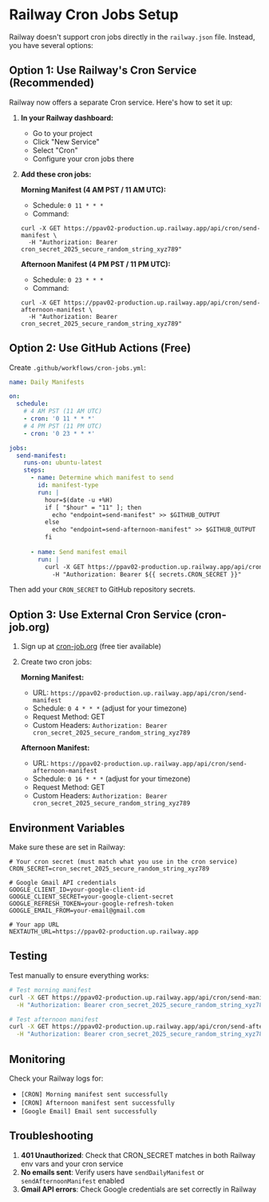 # Railway Cron Jobs Setup

Railway doesn't support cron jobs directly in the `railway.json` file. Instead, you have several options:

## Option 1: Use Railway's Cron Service (Recommended)

Railway now offers a separate Cron service. Here's how to set it up:

1. **In your Railway dashboard:**
   - Go to your project
   - Click "New Service" 
   - Select "Cron"
   - Configure your cron jobs there

2. **Add these cron jobs:**

   **Morning Manifest (4 AM PST / 11 AM UTC):**
   - Schedule: `0 11 * * *`
   - Command: 
   ```
   curl -X GET https://ppav02-production.up.railway.app/api/cron/send-manifest \
     -H "Authorization: Bearer cron_secret_2025_secure_random_string_xyz789"
   ```

   **Afternoon Manifest (4 PM PST / 11 PM UTC):**
   - Schedule: `0 23 * * *`
   - Command:
   ```
   curl -X GET https://ppav02-production.up.railway.app/api/cron/send-afternoon-manifest \
     -H "Authorization: Bearer cron_secret_2025_secure_random_string_xyz789"
   ```

## Option 2: Use GitHub Actions (Free)

Create `.github/workflows/cron-jobs.yml`:

```yaml
name: Daily Manifests

on:
  schedule:
    # 4 AM PST (11 AM UTC)
    - cron: '0 11 * * *'
    # 4 PM PST (11 PM UTC)  
    - cron: '0 23 * * *'

jobs:
  send-manifest:
    runs-on: ubuntu-latest
    steps:
      - name: Determine which manifest to send
        id: manifest-type
        run: |
          hour=$(date -u +%H)
          if [ "$hour" = "11" ]; then
            echo "endpoint=send-manifest" >> $GITHUB_OUTPUT
          else
            echo "endpoint=send-afternoon-manifest" >> $GITHUB_OUTPUT
          fi
      
      - name: Send manifest email
        run: |
          curl -X GET https://ppav02-production.up.railway.app/api/cron/${{ steps.manifest-type.outputs.endpoint }} \
            -H "Authorization: Bearer ${{ secrets.CRON_SECRET }}"
```

Then add your `CRON_SECRET` to GitHub repository secrets.

## Option 3: Use External Cron Service (cron-job.org)

1. Sign up at [cron-job.org](https://cron-job.org) (free tier available)

2. Create two cron jobs:

   **Morning Manifest:**
   - URL: `https://ppav02-production.up.railway.app/api/cron/send-manifest`
   - Schedule: `0 4 * * *` (adjust for your timezone)
   - Request Method: GET
   - Custom Headers: `Authorization: Bearer cron_secret_2025_secure_random_string_xyz789`

   **Afternoon Manifest:**
   - URL: `https://ppav02-production.up.railway.app/api/cron/send-afternoon-manifest`
   - Schedule: `0 16 * * *` (adjust for your timezone)
   - Request Method: GET
   - Custom Headers: `Authorization: Bearer cron_secret_2025_secure_random_string_xyz789`

## Environment Variables

Make sure these are set in Railway:

```env
# Your cron secret (must match what you use in the cron service)
CRON_SECRET=cron_secret_2025_secure_random_string_xyz789

# Google Gmail API credentials
GOOGLE_CLIENT_ID=your-google-client-id
GOOGLE_CLIENT_SECRET=your-google-client-secret
GOOGLE_REFRESH_TOKEN=your-google-refresh-token
GOOGLE_EMAIL_FROM=your-email@gmail.com

# Your app URL
NEXTAUTH_URL=https://ppav02-production.up.railway.app
```

## Testing

Test manually to ensure everything works:

```bash
# Test morning manifest
curl -X GET https://ppav02-production.up.railway.app/api/cron/send-manifest \
  -H "Authorization: Bearer cron_secret_2025_secure_random_string_xyz789"

# Test afternoon manifest  
curl -X GET https://ppav02-production.up.railway.app/api/cron/send-afternoon-manifest \
  -H "Authorization: Bearer cron_secret_2025_secure_random_string_xyz789"
```

## Monitoring

Check your Railway logs for:
- `[CRON] Morning manifest sent successfully`
- `[CRON] Afternoon manifest sent successfully`
- `[Google Email] Email sent successfully`

## Troubleshooting

1. **401 Unauthorized**: Check that CRON_SECRET matches in both Railway env vars and your cron service
2. **No emails sent**: Verify users have `sendDailyManifest` or `sendAfternoonManifest` enabled
3. **Gmail API errors**: Check Google credentials are set correctly in Railway